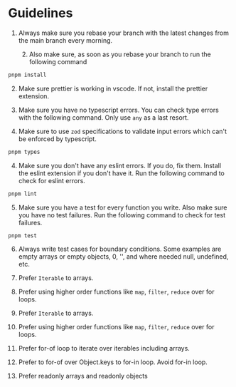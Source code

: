 # Guidelines

1. Always make sure you rebase your branch with the latest changes from the main
   branch every morning.

   2. Also make sure, as soon as you rebase your branch to run the following
      command

```bash
pnpm install
```

2. Make sure prettier is working in vscode. If not, install the prettier
   extension.

3. Make sure you have no typescript errors. You can check type errors with the
   following command. Only use `any` as a last resort.

4. Make sure to use `zod` specifications to validate input errors which can't be
   enforced by typescript.

```bash
pnpm types
```

4. Make sure you don't have any eslint errors. If you do, fix them. Install the
   eslint extension if you don't have it. Run the following command to check for
   eslint errors.

```bash
pnpm lint
```

5. Make sure you have a test for every function you write. Also make sure you
   have no test failures. Run the following command to check for test failures.

```bash
pnpm test
```

6. Always write test cases for boundary conditions. Some examples are empty
   arrays or empty objects, 0, '', and where needed null, undefined, etc.

7. Prefer `Iterable` to arrays.

8. Prefer using higher order functions like `map`, `filter`, `reduce`
   over for loops.

9. Prefer `Iterable` to arrays.

10. Prefer using higher order functions like `map`, `filter`, `reduce`
    over for loops.

11. Prefer for-of loop to iterate over iterables including arrays.

12. Prefer to for-of over Object.keys to for-in loop. Avoid for-in loop.

13. Prefer readonly arrays and readonly objects
